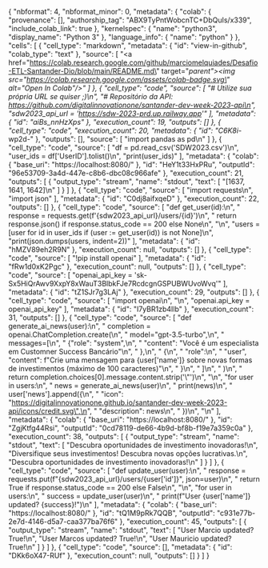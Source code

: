 {
  "nbformat": 4,
  "nbformat_minor": 0,
  "metadata": {
    "colab": {
      "provenance": [],
      "authorship_tag": "ABX9TyPntWobcnTC+DbQuIs/x339",
      "include_colab_link": true
    },
    "kernelspec": {
      "name": "python3",
      "display_name": "Python 3"
    },
    "language_info": {
      "name": "python"
    }
  },
  "cells": [
    {
      "cell_type": "markdown",
      "metadata": {
        "id": "view-in-github",
        "colab_type": "text"
      },
      "source": [
        "<a href=\"https://colab.research.google.com/github/marciomelquiades/Desafio-ETL-Santander-Dio/blob/main/README.md\" target=\"_parent\"><img src=\"https://colab.research.google.com/assets/colab-badge.svg\" alt=\"Open In Colab\"/></a>"
      ]
    },
    {
      "cell_type": "code",
      "source": [
        "# Utilize sua própria URL se quiser ;)\n",
        "# Repositório da API: https://github.com/digitalinnovationone/santander-dev-week-2023-api\n",
        "sdw2023_api_url = 'https://sdw-2023-prd.up.railway.app'"
      ],
      "metadata": {
        "id": "aiBs_nnHzXps"
      },
      "execution_count": 19,
      "outputs": []
    },
    {
      "cell_type": "code",
      "execution_count": 20,
      "metadata": {
        "id": "C6K8i_-wp2d-"
      },
      "outputs": [],
      "source": [
        "import pandas as pd\n"
      ]
    },
    {
      "cell_type": "code",
      "source": [
        "df = pd.read_csv('SDW2023.csv')\n",
        "user_ids = df['UserID'].tolist()\n",
        "print(user_ids)"
      ],
      "metadata": {
        "colab": {
          "base_uri": "https://localhost:8080/"
        },
        "id": "HeY1t33HxPRu",
        "outputId": "96e53709-3a4d-447e-c8b6-dbc08c966afe"
      },
      "execution_count": 21,
      "outputs": [
        {
          "output_type": "stream",
          "name": "stdout",
          "text": [
            "[1637, 1641, 1642]\n"
          ]
        }
      ]
    },
    {
      "cell_type": "code",
      "source": [
        "import requests\n",
        "import json"
      ],
      "metadata": {
        "id": "C0dj8aifxqeD"
      },
      "execution_count": 22,
      "outputs": []
    },
    {
      "cell_type": "code",
      "source": [
        "def get_user(id):\n",
        "  response = requests.get(f'{sdw2023_api_url}/users/{id}')\n",
        "  return response.json() if response.status_code == 200 else None\n",
        "\n",
        "users = [user for id in user_ids if (user := get_user(id)) is not None]\n",
        "print(json.dumps(users, indent=2))"
      ],
      "metadata": {
        "id": "hMZV89eh2R9N"
      },
      "execution_count": null,
      "outputs": []
    },
    {
      "cell_type": "code",
      "source": [
        "!pip install openai"
      ],
      "metadata": {
        "id": "fRw1d0xK2Pgc"
      },
      "execution_count": null,
      "outputs": []
    },
    {
      "cell_type": "code",
      "source": [
        "openai_api_key = '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'"
      ],
      "metadata": {
        "id": "tZ1SJr7g3LAj"
      },
      "execution_count": 29,
      "outputs": []
    },
    {
      "cell_type": "code",
      "source": [
        "import openai\n",
        "\n",
        "openai.api_key = openai_api_key"
      ],
      "metadata": {
        "id": "I7yBR1zb4Ilb"
      },
      "execution_count": 31,
      "outputs": []
    },
    {
      "cell_type": "code",
      "source": [
        "def generate_ai_news(user):\n",
        "  completion = openai.ChatCompletion.create(\n",
        "  model=\"gpt-3.5-turbo\",\n",
        "  messages=[\n",
        "    {\"role\": \"system\",\n",
        "     \"content\": \"Você é um especialista em Customner Success Bancário\"\n",
        "     },\n",
        "    {\n",
        "        \"role\":\n",
        "        \"user\", \"content\": f\"Crie uma mensagem para {user['name']} sobre novas formas de investimentos (máximo de 100 caracteres)\"\n",
        "      }\n",
        "    ]\n",
        "  )\n",
        "  return completion.choices[0].message.content.strip('\\\"')\n",
        "\n",
        "for user in users:\n",
        "  news = generate_ai_news(user)\n",
        "  print(news)\n",
        "  user['news'].append({\n",
        "      \"icon\": \"https://digitalinnovationone.github.io/santander-dev-week-2023-api/icons/credit.svg\",\n",
        "      \"description\": news\n",
        "  })\n",
        "\n"
      ],
      "metadata": {
        "colab": {
          "base_uri": "https://localhost:8080/"
        },
        "id": "ZgjKtfg44Rsi",
        "outputId": "0cd78119-de66-4b9d-bf8b-f19e7a359c0a"
      },
      "execution_count": 38,
      "outputs": [
        {
          "output_type": "stream",
          "name": "stdout",
          "text": [
            "Descubra oportunidades de investimento inovadoras!\n",
            "Diversifique seus investimentos! Descubra novas opções lucrativas.\n",
            "Descubra oportunidades de investimento inovadoras!\n"
          ]
        }
      ]
    },
    {
      "cell_type": "code",
      "source": [
        "def update_user(user):\n",
        "  response = requests.put(f\"{sdw2023_api_url}/users/{user['id']}\", json=user)\n",
        "  return True if response.status_code == 200 else False\n",
        "\n",
        "for user in users:\n",
        " success = update_user(user)\n",
        " print(f\"User {user['name']} updated? {success}!\")\n"
      ],
      "metadata": {
        "colab": {
          "base_uri": "https://localhost:8080/"
        },
        "id": "tQ1M9pRk7QQB",
        "outputId": "c931e77b-2e7d-4146-d5a7-caa377ba76f6"
      },
      "execution_count": 45,
      "outputs": [
        {
          "output_type": "stream",
          "name": "stdout",
          "text": [
            "User Marcio updated? True!\n",
            "User Marcos updated? True!\n",
            "User Mauricio updated? True!\n"
          ]
        }
      ]
    },
    {
      "cell_type": "code",
      "source": [],
      "metadata": {
        "id": "DKk6oX47-RUf"
      },
      "execution_count": null,
      "outputs": []
    }
  ]
}